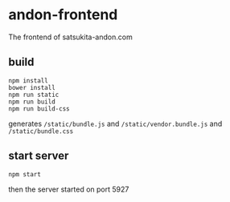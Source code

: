 andon-frontend
==============

The frontend of satsukita-andon.com

build
-----

```
npm install
bower install
npm run static
npm run build
npm run build-css
```

generates `/static/bundle.js` and `/static/vendor.bundle.js` and `/static/bundle.css`

start server
------------

```
npm start
```

then the server started on port 5927
